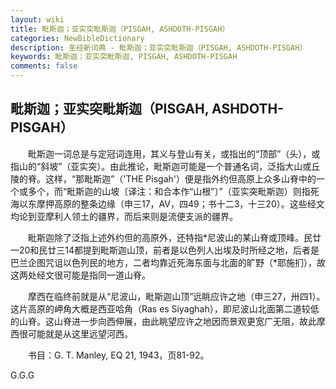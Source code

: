 ```yaml
---
layout: wiki
title: 毗斯迦；亚实突毗斯迦（PISGAH, ASHDOTH-PISGAH）
categories: NewBibleDictionary
description: 圣经新词典 - 毗斯迦；亚实突毗斯迦（PISGAH, ASHDOTH-PISGAH）
keywords: 毗斯迦；亚实突毗斯迦, PISGAH, ASHDOTH-PISGAH
comments: false
---
```


## 毗斯迦；亚实突毗斯迦（PISGAH, ASHDOTH-PISGAH）

　　毗斯迦一词总是与定冠词连用，其义与登山有关，或指出的“顶部”（头），或指山的“斜坡”（亚实突）。由此推论，毗斯迦可能是一个普通名词，泛指大山或丘陵的脊。这样，“那毗斯迦”（'THE Pisgah'）便是指外约但高原上众多山脊中的一个或多个，而“毗斯迦的山坡〔译注：和合本作“山根”〕”（亚实突毗斯迦）则指死海以东摩押高原的整条边缘（申三17，AV，四49；书十二3，十三20）。这些经文均论到亚摩利人领土的疆界，而后来则是流便支派的疆界。

　　毗斯迦除了泛指上述外约但的高原外，还特指*尼波山的某山脊或顶峰。民廿一20和民廿三14都提到毗斯迦山顶，前者是以色列人出埃及时所经之地，后者是巴兰企图咒诅以色列民的地方，二者均靠近死海东面与北面的旷野（*耶施扪），故这两处经文很可能是指同一道山脊。

　　摩西在临终前就是从“尼波山，毗斯迦山顶”远眺应许之地（申三27，卅四1）。这片高原的岬角大概是西亚哈角（Ras es Siyaghah），即尼波山北面第二道较低的山脊。这山脊进一步向西伸展，由此眺望应许之地因而景观更宽广无阻，故此摩西很可能就是从这里远望河西。

　　书目：G. T. Manley, EQ 21, 1943，页81-92。

G.G.G








